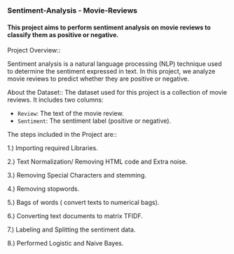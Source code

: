 ### Sentiment-Analysis - Movie-Reviews
#### This project aims to perform sentiment analysis on movie reviews to classify them as positive or negative.
Project Overview::

Sentiment analysis is a natural language processing (NLP) technique used to determine the sentiment expressed in text. In this project, we analyze movie reviews to predict whether they are positive or negative.

About the Dataset::
The dataset used for this project is a collection of movie reviews. It includes two columns:
- `Review`: The text of the movie review.
- `Sentiment`: The sentiment label (positive or negative).
  
The steps included in the Project are::

1.) Importing required Libraries.

2.) Text Normalization/ Removing HTML code and Extra noise.

3.) Removing Special Characters and stemming.

4.) Removing stopwords.

5.) Bags of words ( convert texts to numerical bags).

6.) Converting text documents to matrix TFIDF.

7.) Labeling and Splitting the sentiment data.

8.) Performed Logistic and Naive Bayes.
